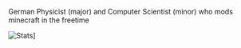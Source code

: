 German Physicist (major) and Computer Scientist (minor) who mods minecraft in the freetime

![Stats](https://github-readme-stats.vercel.app/api?username=brachy84&show_icons=true&theme=onedark)]

